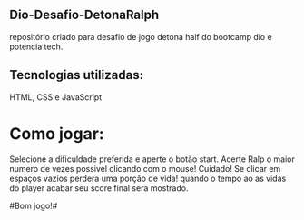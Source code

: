 ## Dio-Desafio-DetonaRalph
repositório criado para desafio de jogo detona half do bootcamp dio e potencia tech.

## Tecnologias utilizadas:
HTML, CSS e JavaScript 

# Como  jogar:
Selecione a dificuldade preferida e aperte o botão start.
Acerte Ralp o maior numero de vezes possivel clicando com o mouse!
Cuidado! Se clicar em espaços vazios perdera uma porção de vida!
quando o tempo ao as vidas do player acabar seu score final sera mostrado.

#Bom jogo!#


